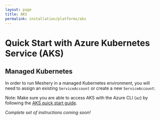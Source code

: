 ```yaml
---
layout: page
title: AKS
permalink: installation/platforms/aks
---
```


# Quick Start with Azure Kubernetes Service (AKS)

## Managed Kubernetes
In order to run Meshery in a managed Kubernetes environment, you will need to assign an existing `ServiceAccount` or create a new `ServiceAccount`:

Note: Make sure you are able to access AKS with the Azure CLI (`az`) by following the <a href="https://docs.microsoft.com/en-us/azure/aks/" target="_blank"> AKS quick start guide</a>.

_Complete set of instructions coming soon!_